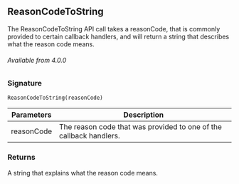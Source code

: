 ## ReasonCodeToString

The ReasonCodeToString API call takes a reasonCode, that is commonly provided to certain callback handlers, and will return a string that describes what the reason code means.


###### Available from 4.0.0


### Signature

`ReasonCodeToString(reasonCode)`

| Parameters | Description                                                        |
| ---------- | ------------------------------------------------------------------ |
| reasonCode | The reason code that was provided to one of the callback handlers. |


### Returns

A string that explains what the reason code means.

